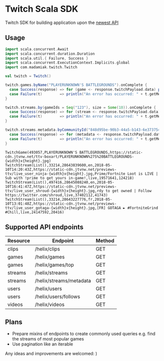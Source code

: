 # Twitch Scala SDK

Twitch SDK for building application upon the [newest API](https://dev.twitch.tv/docs/api/#introduction)

## Usage

```scala
import scala.concurrent.Await
import scala.concurrent.duration.Duration
import scala.util.{ Failure, Success }
import scala.concurrent.ExecutionContext.Implicits.global
import com.madamiak.twitch.Twitch

val twitch = Twitch()

twitch.games.byName("PLAYERUNKNOWN'S BATTLEGROUNDS").onComplete {
  case Success(response) => for (game <- response.twitchPayload.data) println(game)
  case Failure(t)        => println("An error has occurred: " + t.getMessage)
}

twitch.streams.by(gameIds = Seq("123"), size = Some(10)).onComplete {
  case Success(response) => for (stream <- response.twitchPayload.data) println(stream)
  case Failure(t)        => println("An error has occurred: " + t.getMessage)
}

twitch.streams.metadata.byCommunityId("848d95be-90b3-44a5-b143-6e373754c382").onComplete {
  case Success(response) => for (metadata <- response.twitchPayload.data) println(metadata)
  case Failure(t)        => println("An error has occurred: " + t.getMessage)
}
```

```
TwitchGame(493057,PLAYERUNKNOWN'S BATTLEGROUNDS,https://static-cdn.jtvnw.net/ttv-boxart/PLAYERUNKNOWN%27S%20BATTLEGROUNDS-{width}x{height}.jpg)
TwitchStream(List(),33214,28643839600,en,2018-05-10T14:20:43Z,https://static-cdn.jtvnw.net/previews-ttv/live_user_ninja-{width}x{height}.jpg,Prime/Fortnite Loot is LIVE | Sub with !prime to get yours in-game!,live,19571641,124218)
TwitchStream(List(),497416,28645088240,en,2018-05-10T16:41:47Z,https://static-cdn.jtvnw.net/previews-ttv/live_user_shroud-{width}x{height}.jpg,rdy to get owned | Follow https://twitter.com/shroud,live,37402112,41743)
TwitchStream(List(),33214,28643227776,fr,2018-05-10T13:01:48Z,https://static-cdn.jtvnw.net/previews-ttv/live_user_gotaga-{width}x{height}.jpg,[FR] GOTAGA ► #FortniteGrind #Chill,live,24147592,20416)
```

## Supported API endpoints 

| Resource | Endpoint                | Method |
| ---      | ---                     | ---    |
| clips    | /helix/clips            | GET    |
| games    | /helix/games            | GET    |
| games    | /helix/games/top        | GET    |
| streams  | /helix/streams          | GET    |
| streams  | /helix/streams/metadata | GET    |
| users    | /helix/users            | GET    |
| users    | /helix/users/follows    | GET    |
| videos   | /helix/videos   | GET    |

## Plans
- Prepare mixins of endpoints to create commonly used queries e.g. find the streams of most popular games
- Use pagination like an iterable

Any ideas and improvements are welcomed:
)
